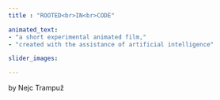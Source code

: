 ```yaml
---
title : "ROOTED<br>IN<br>CODE"

animated_text:
- "a short experimental animated film,"
- "created with the assistance of artificial intelligence"

slider_images:

---
```

<!-- Content -->
by Nejc Trampuž
